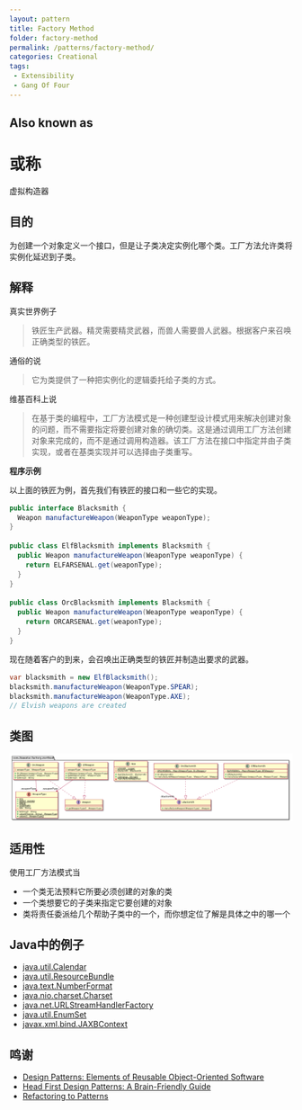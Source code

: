 ```yaml
---
layout: pattern
title: Factory Method
folder: factory-method
permalink: /patterns/factory-method/
categories: Creational
tags:
 - Extensibility
 - Gang Of Four
---
```


## Also known as
# 或称

虚拟构造器

## 目的
为创建一个对象定义一个接口，但是让子类决定实例化哪个类。工厂方法允许类将实例化延迟到子类。

## 解释
真实世界例子

> 铁匠生产武器。精灵需要精灵武器，而兽人需要兽人武器。根据客户来召唤正确类型的铁匠。

通俗的说

> 它为类提供了一种把实例化的逻辑委托给子类的方式。

维基百科上说

> 在基于类的编程中，工厂方法模式是一种创建型设计模式用来解决创建对象的问题，而不需要指定将要创建对象的确切类。这是通过调用工厂方法创建对象来完成的，而不是通过调用构造器。该工厂方法在接口中指定并由子类实现，或者在基类实现并可以选择由子类重写。

 **程序示例**

以上面的铁匠为例，首先我们有铁匠的接口和一些它的实现。

```java
public interface Blacksmith {
  Weapon manufactureWeapon(WeaponType weaponType);
}

public class ElfBlacksmith implements Blacksmith {
  public Weapon manufactureWeapon(WeaponType weaponType) {
    return ELFARSENAL.get(weaponType);
  }
}

public class OrcBlacksmith implements Blacksmith {
  public Weapon manufactureWeapon(WeaponType weaponType) {
    return ORCARSENAL.get(weaponType);
  }
}
```

现在随着客户的到来，会召唤出正确类型的铁匠并制造出要求的武器。

```java
var blacksmith = new ElfBlacksmith();
blacksmith.manufactureWeapon(WeaponType.SPEAR);
blacksmith.manufactureWeapon(WeaponType.AXE);
// Elvish weapons are created
```

## 类图
![alt text](../../factory-method/etc/factory-method.urm.png "Factory Method pattern class diagram")

## 适用性
使用工厂方法模式当

* 一个类无法预料它所要必须创建的对象的类
* 一个类想要它的子类来指定它要创建的对象
* 类将责任委派给几个帮助子类中的一个，而你想定位了解是具体之中的哪一个

## Java中的例子

* [java.util.Calendar](http://docs.oracle.com/javase/8/docs/api/java/util/Calendar.html#getInstance--)
* [java.util.ResourceBundle](http://docs.oracle.com/javase/8/docs/api/java/util/ResourceBundle.html#getBundle-java.lang.String-)
* [java.text.NumberFormat](http://docs.oracle.com/javase/8/docs/api/java/text/NumberFormat.html#getInstance--)
* [java.nio.charset.Charset](http://docs.oracle.com/javase/8/docs/api/java/nio/charset/Charset.html#forName-java.lang.String-)
* [java.net.URLStreamHandlerFactory](http://docs.oracle.com/javase/8/docs/api/java/net/URLStreamHandlerFactory.html#createURLStreamHandler-java.lang.String-)
* [java.util.EnumSet](https://docs.oracle.com/javase/8/docs/api/java/util/EnumSet.html#of-E-)
* [javax.xml.bind.JAXBContext](https://docs.oracle.com/javase/8/docs/api/javax/xml/bind/JAXBContext.html#createMarshaller--)

## 鸣谢

* [Design Patterns: Elements of Reusable Object-Oriented Software](https://www.amazon.com/gp/product/0201633612/ref=as_li_tl?ie=UTF8&camp=1789&creative=9325&creativeASIN=0201633612&linkCode=as2&tag=javadesignpat-20&linkId=675d49790ce11db99d90bde47f1aeb59)
* [Head First Design Patterns: A Brain-Friendly Guide](https://www.amazon.com/gp/product/0596007124/ref=as_li_tl?ie=UTF8&camp=1789&creative=9325&creativeASIN=0596007124&linkCode=as2&tag=javadesignpat-20&linkId=6b8b6eea86021af6c8e3cd3fc382cb5b)
* [Refactoring to Patterns](https://www.amazon.com/gp/product/0321213351/ref=as_li_tl?ie=UTF8&camp=1789&creative=9325&creativeASIN=0321213351&linkCode=as2&tag=javadesignpat-20&linkId=2a76fcb387234bc71b1c61150b3cc3a7)
